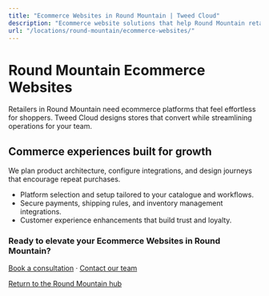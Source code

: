 ```yaml
---
title: "Ecommerce Websites in Round Mountain | Tweed Cloud"
description: "Ecommerce website solutions that help Round Mountain retailers sell with confidence."
url: "/locations/round-mountain/ecommerce-websites/"
---
```


# Round Mountain Ecommerce Websites

Retailers in Round Mountain need ecommerce platforms that feel effortless for shoppers. Tweed Cloud designs stores that convert while streamlining operations for your team.

## Commerce experiences built for growth

We plan product architecture, configure integrations, and design journeys that encourage repeat purchases.

- Platform selection and setup tailored to your catalogue and workflows.
- Secure payments, shipping rules, and inventory management integrations.
- Customer experience enhancements that build trust and loyalty.

### Ready to elevate your Ecommerce Websites in Round Mountain?

[Book a consultation](/consultation/) · [Contact our team](/contact/)

[Return to the Round Mountain hub](/locations/round-mountain/)
